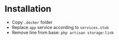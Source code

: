 # Installation

- Copy `.docker` folder
- Replace `app` service according to `services.stub`
- Remove line from base: `php artisan storage:link`
